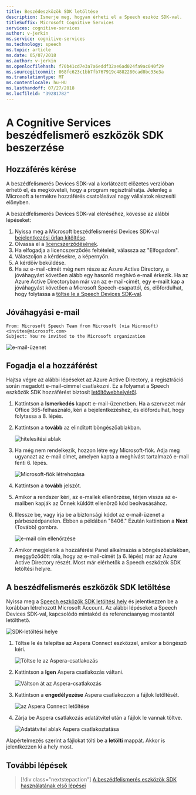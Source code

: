 ```yaml
---
title: Beszédeszközök SDK letöltése
description: Ismerje meg, hogyan érheti el a Speech eszköz SDK-val.
titleSuffix: Microsoft Cognitive Services
services: cognitive-services
author: v-jerkin
ms.service: cognitive-services
ms.technology: speech
ms.topic: article
ms.date: 05/07/2018
ms.author: v-jerkin
ms.openlocfilehash: f70b41cd7e3a7a6eddf32ae6ad024fa9ac040f29
ms.sourcegitcommit: 068fc623c1bb7fb767919c4882280cad8bc33e3a
ms.translationtype: MT
ms.contentlocale: hu-HU
ms.lasthandoff: 07/27/2018
ms.locfileid: "39281782"
---
```

# <a name="get-the-cognitive-services-speech-devices-sdk"></a>A Cognitive Services beszédfelismerő eszközök SDK beszerzése

## <a name="requesting-access"></a>Hozzáférés kérése

A beszédfelismerés Devices SDK-val a korlátozott előzetes verzióban érhető el, és megköveteli, hogy a program regisztrálhatja. Jelenleg a Microsoft a termékre hozzáférés csatolásával nagy vállalatok részesíti előnyben.

A beszédfelismerés Devices SDK-val eléréséhez, kövesse az alábbi lépéseket:

1. Nyissa meg a Microsoft beszédfelismerési Devices SDK-val [bejelentkezési űrlap kitöltése](https://aka.ms/sdsdk-signup).
1. Olvassa el a [licencszerződésének](speech-devices-sdk-license.md).
1. Ha elfogadja a licencszerződés feltételeit, válassza az "Elfogadom".
1. Válaszoljon a kérdésekre, a képernyőn.
1. A kérdőív beküldése. 
1. Ha az e-mail-címét még nem része az Azure Active Directory, a jóváhagyást követően alább egy hasonló meghívó e-mail érkezik. Ha az Azure Active Directoryban már van az e-mail-címét, egy e-mailt kap a jóváhagyást követően a Microsoft Speech-csapattól, és, előfordulhat, hogy folytassa a [töltse le a Speech Devices SDK-val](#download-the-speech-devices-sdk).

## <a name="approval-e-mail"></a>Jóváhagyási e-mail

```
From: Microsoft Speech Team from Microsoft (via Microsoft) <invites@microsoft.com> 
Subject: You're invited to the Microsoft organization 
```

![e-mail-üzenet](media/speech-devices-sdk/get-sdk-1.png)

## <a name="accept-access"></a>Fogadja el a hozzáférést
Hajtsa végre az alábbi lépéseket az Azure Active Directory, a regisztráció során megadott e-mail-címmel csatlakozni. Ez a folyamat a Speech eszközök SDK hozzáférést biztosít [letöltőwebhelyéről](https://shares.datatransfer.microsoft.com/).

1. Kattintson a **Ismerkedés** kapott e-mail-üzenetben. Ha a szervezet már Office 365-felhasználó, kéri a bejelentkezéshez, és előfordulhat, hogy folytassa a 8. lépés.

2. Kattintson a **tovább** az elindított böngészőablakban.

    ![hitelesítési ablak](media/speech-devices-sdk/get-sdk-2.png)

3. Ha még nem rendelkezik, hozzon létre egy Microsoft-fiók. Adja meg ugyanazt az e-mail címet, amelyen kapta a meghívást tartalmazó e-mail fenti 6. lépés.

    ![Microsoft-fiók létrehozása](media/speech-devices-sdk/get-sdk-3.png)

4. Kattintson a **tovább** jelszót.

5. Amikor a rendszer kéri, az e-mailek ellenőrzése, térjen vissza az e-mailben kapják az Önnek küldött ellenőrző kód beolvasásához.
 
7. Illessze be, vagy írja be a biztonsági kódot az e-mail-üzenet a párbeszédpanelen. Ebben a példában "8406." Ezután kattintson a **Next** (Tovább) gombra.

    ![e-mail cím ellenőrzése](media/speech-devices-sdk/get-sdk-6.png)
 
8. Amikor megjelenik a hozzáférési Panel alkalmazás a böngészőablakban, meggyőződött róla, hogy az e-mail-címét (a 6. lépés) már az Azure Active Directory részét. Most már elérhetők a Speech eszközök SDK letöltési helyre.

## <a name="download-the-speech-devices-sdk"></a>A beszédfelismerés eszközök SDK letöltése

Nyissa meg a [Speech eszközök SDK letöltési hely](https://shares.datatransfer.microsoft.com/) és jelentkezzen be a korábban létrehozott Microsoft Account. Az alábbi lépéseket a Speech Devices SDK-val, kapcsolódó mintakód és referenciaanyag mostantól letölthető.

![SDK-letöltési helye](media/speech-devices-sdk/get-sdk-7.png)

1. Töltse le és telepítse az Aspera Connect eszközzel, amikor a böngésző kéri.

    ![Töltse le az Aspera-csatlakozás](media/speech-devices-sdk/get-sdk-8.png)
 
1. Kattintson a **Igen** Aspera csatlakozás váltani.

    ![Váltson át az Aspera-csatlakozás](media/speech-devices-sdk/get-sdk-9.png)
 
1. Kattintson a **engedélyezése** Aspera csatlakozzon a fájlok letöltését.

    ![az Aspera Connect letöltése](media/speech-devices-sdk/get-sdk-10.png)
 
1. Zárja be Aspera csatlakozás adatátvitel után a fájlok le vannak töltve.

    ![Adatátvitel ablak Aspera csatlakoztatása](media/speech-devices-sdk/get-sdk-11.png)
 
Alapértelmezés szerint a fájlokat tölti be a **letölti** mappát. Akkor is jelentkezzen ki a hely most. 

## <a name="next-steps"></a>További lépések

> [!div class="nextstepaction"]
> [A beszédfelismerés eszközök SDK használatának első lépései](speech-devices-sdk-qsg.md)
